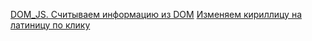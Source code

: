 [DOM_JS. Считываем информацию из DOM](https://ne-marinaa.github.io/DOM/)
[Изменяем кириллицу на латиницу по клику](https://ne-marinaa.github.io/passport/)
